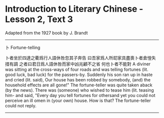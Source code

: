 # Introduction to Literary Chinese - Lesson 2, Text 3

Adapted from the 1927 book by J. Brandt

---

卜
Fortune-telling

卜者坐於四達之衢爲行人語休咎忽其子奔告 曰吾家爲人所刧家具盡喪卜者倉惶失措有調 之者曰君日爲人語休咎而家中凶兆顧不之省 何也卜者不能對
A diviner was sitting at the cross-ways of four roads and was telling fortunes (lit. good luck, bad luck) for the passers-by. Suddenly his son ran up in haste and cried (lit. said), Our house has been robbed by somebody, (and) the household effects are all gone!" The fortune-teller was quite taken aback (by the news). There was (someone) who wished to tease him (lit. teasing him- and said, "Every day you tell fortunes for othersand yet you could not perceive an ill omen in (your own) house. How is that? The fortune-teller could not reply.

---
